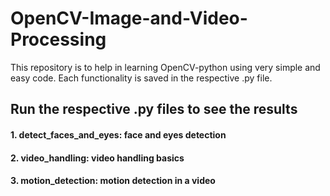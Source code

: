 # OpenCV-Image-and-Video-Processing

This repository is to help in learning OpenCV-python using very simple and easy code.
Each functionality is saved in the respective .py file.

## Run the respective .py files to see the results
#### 1. detect_faces_and_eyes: face and eyes detection
#### 2. video_handling: video handling basics
#### 3. motion_detection: motion detection in a video
